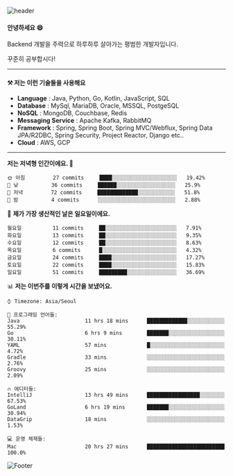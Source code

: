 ![header](https://capsule-render.vercel.app/api?type=waving&color=gradient&height=250&section=header&text=Wondeok%20Kang&fontSize=60&animation=fadeIn&fontAlignY=38&desc=a.k.a.%20Wade%2C%20Deogicorgi%20&descAlignY=61&descAlign=66&descSize=25&customColorList=4)



#### 안녕하세요 😄
Backend 개발을 주력으로 하루하루 살아가는 평범한 개발자입니다.

꾸준히 공부합시다!

<!-- blog : 

[![Velog's GitHub stats](https://velog-readme-stats.vercel.app/api/badge?name=deogicorgi)](https://velog.io/@deogicorgi)  -->

---


#### ⚒️ 저는 이런 기술들을 사용해요

- **Language** : Java, Python, Go, Kotlin, JavaScript, SQL
- **Database** : MySql, MariaDB, Oracle, MSSQL, PostgeSQL
- **NoSQL** : MongoDB, Couchbase, Redis
- **Messaging Service** : Apache Kafka, RabbitMQ
- **Framework** : Spring, Spring Boot, Spring MVC/Webflux, Spring Data JPA/R2DBC, Spring Security, Project Reactor, Django etc..
- **Cloud** : AWS, GCP
---

<!--
[![Solved.ac Profile](http://mazassumnida.wtf/api/v2/generate_badge?boj=deogicorgi)](https://solved.ac/deogicorgi/)
![alt text](https://github.com/[username]/[reponame]/blob/[branch]/image.jpg?raw=true)
--> 

<!--START_SECTION:waka-->
**저는 저녁형 인간이에요. 🦉** 

```text
🌞 아침         27 commits     ████░░░░░░░░░░░░░░░░░░░░░   19.42% 
🌆 낮　         36 commits     ██████░░░░░░░░░░░░░░░░░░░   25.9% 
🌃 저녁         72 commits     █████████████░░░░░░░░░░░░   51.8% 
🌙 밤　         4 commits      ░░░░░░░░░░░░░░░░░░░░░░░░░   2.88%

```
📅 **제가 가장 생산적인 날은 일요일이에요.** 

```text
월요일          11 commits     ██░░░░░░░░░░░░░░░░░░░░░░░   7.91% 
화요일          13 commits     ██░░░░░░░░░░░░░░░░░░░░░░░   9.35% 
수요일          12 commits     ██░░░░░░░░░░░░░░░░░░░░░░░   8.63% 
목요일          6 commits      █░░░░░░░░░░░░░░░░░░░░░░░░   4.32% 
금요일          24 commits     ████░░░░░░░░░░░░░░░░░░░░░   17.27% 
토요일          22 commits     ████░░░░░░░░░░░░░░░░░░░░░   15.83% 
일요일          51 commits     █████████░░░░░░░░░░░░░░░░   36.69%

```


📊 **저는 이번주를 이렇게 시간을 보냈어요.** 

```text
⌚︎ Timezone: Asia/Seoul

💬 프로그래밍 언어들: 
Java                     11 hrs 18 mins      █████████████░░░░░░░░░░░░   55.29% 
Go                       6 hrs 9 mins        ███████░░░░░░░░░░░░░░░░░░   30.11% 
YAML                     57 mins             █░░░░░░░░░░░░░░░░░░░░░░░░   4.72% 
Gradle                   33 mins             ░░░░░░░░░░░░░░░░░░░░░░░░░   2.76% 
Groovy                   25 mins             ░░░░░░░░░░░░░░░░░░░░░░░░░   2.09%

🔥 에디터들: 
IntelliJ                 13 hrs 49 mins      █████████████████░░░░░░░░   67.53% 
GoLand                   6 hrs 19 mins       ███████░░░░░░░░░░░░░░░░░░   30.94% 
DataGrip                 18 mins             ░░░░░░░░░░░░░░░░░░░░░░░░░   1.53%

💻 운영 체제들: 
Mac                      20 hrs 27 mins      █████████████████████████   100.0%

```


<!--END_SECTION:waka-->

![Footer](https://capsule-render.vercel.app/api?type=waving&color=auto&height=200&section=footer&&customColorList=4)
<!--

**deogicorgi/deogicorgi** is a ✨ _special_ ✨ repository because its `README.md` (this file) appears on your GitHub profile.

Here are some ideas to get you started:

- 🔭 I’m currently working on ...
- 🌱 I’m currently learning ...
- 👯 I’m looking to collaborate on ...
- 🤔 I’m looking for help with ...
- 💬 Ask me about ...
- 📫 How to reach me: ...
- 😄 Pronouns: ...
- ⚡ Fun fact: ...
-->

